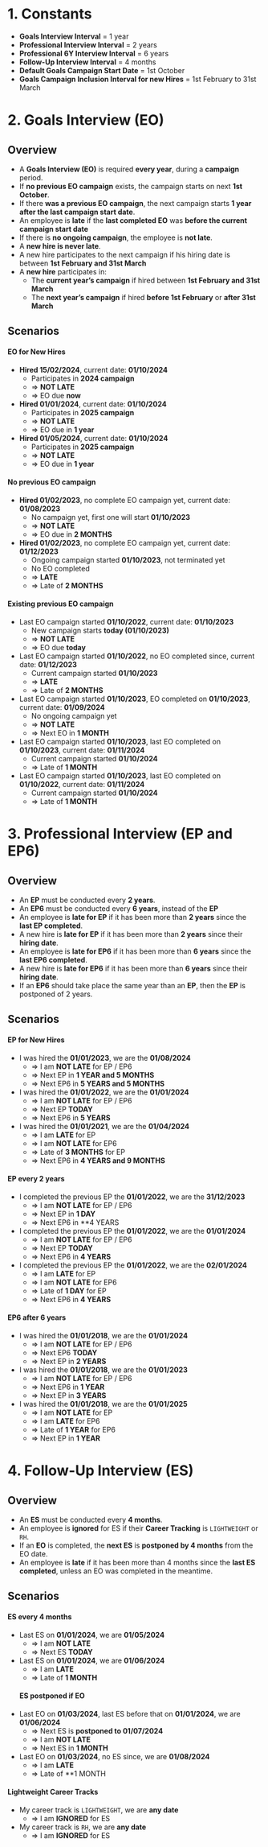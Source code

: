 # 1. Constants
- **Goals Interview Interval** = 1 year
- **Professional Interview Interval** = 2 years
- **Professional 6Y Interview Interval** = 6 years
- **Follow-Up Interview Interval** = 4 months
- **Default Goals Campaign Start Date** = 1st October
- **Goals Campaign Inclusion Interval for new Hires** = 1st February to 31st March

# 2. Goals Interview (EO)
## Overview
- A **Goals Interview (EO)** is required **every year**, during a **campaign** period.
- If **no previous EO campaign** exists, the campaign starts on next **1st October**.
- If there **was a previous EO campaign**, the next campaign starts **1 year after the last campaign start date**.
- An employee is **late** if the **last completed EO** was **before the current campaign start date**
- If there is **no ongoing campaign**, the employee is **not late**.
- A **new hire is never late**.
- A new hire participates to the next campaign if his hiring date is between **1st February and 31st March**
- A **new hire** participates in:
	- The **current year’s campaign** if hired between **1st February and 31st March**
	- The **next year’s campaign** if hired **before 1st February** or **after 31st March**

## Scenarios
#### EO for New Hires
- **Hired 15/02/2024**, current date: **01/10/2024**
    - Participates in **2024 campaign**
    - => **NOT LATE**
    - => EO due **now**
- **Hired 01/01/2024**, current date: **01/10/2024**
    - Participates in **2025 campaign**
    - => **NOT LATE**
    - => EO due in **1 year**
- **Hired 01/05/2024**, current date: **01/10/2024**
    - Participates in **2025 campaign**
    - => **NOT LATE**
    - => EO due in **1 year**
#### No previous EO campaign
- **Hired 01/02/2023**, no complete EO campaign yet, current date: **01/08/2023**
    - No campaign yet, first one will start **01/10/2023**
    - => **NOT LATE**
    - => EO due in **2 MONTHS**
- **Hired 01/02/2023**, no complete EO campaign yet, current date: **01/12/2023**
    - Ongoing campaign started **01/10/2023**, not terminated yet
    - No EO completed
    - => **LATE**
    - => Late of **2 MONTHS**
####  Existing previous EO campaign
- Last EO campaign started **01/10/2022**, current date: **01/10/2023**
    - New campaign starts **today (01/10/2023)**
    - => **NOT LATE**
    - => EO due **today**
- Last EO campaign started **01/10/2022**, no EO completed since, current date: **01/12/2023**
    - Current campaign started **01/10/2023**
    - => **LATE**
    - => Late of **2 MONTHS**
- Last EO campaign started **01/10/2023**, EO completed on **01/10/2023**, current date: **01/09/2024**
    - No ongoing campaign yet
    - => **NOT LATE**
    - => Next EO in **1 MONTH**
- Last EO campaign started **01/10/2023**, last EO completed on **01/10/2023**, current date: **01/11/2024**
    - Current campaign started **01/10/2024**
    - => Late of **1 MONTH**
- Last EO campaign started **01/10/2023**, last EO completed on **01/10/2022**, current date: **01/11/2024**
    - Current campaign started **01/10/2024**
    - => Late of **1 MONTH**
# 3. Professional Interview (EP and EP6)
## Overview
- An **EP** must be conducted every **2 years**.
- An **EP6** must be conducted every **6 years**, instead of the **EP**
- An employee is **late for EP** if it has been more than **2 years** since the **last EP completed**.
- A new hire is **late for EP** if it has been more than **2 years** since their **hiring date**.
- An employee is **late for EP6** if it has been more than **6 years** since the **last EP6 completed**.
- A new hire is **late for EP6** if it has been more than **6 years** since their **hiring date**.
- If an **EP6** should take place the same year than an **EP**, then the **EP** is postponed of 2 years.

## Scenarios
#### EP for New Hires
- I was hired the **01/01/2023**, we are the **01/08/2024**
    - => I am **NOT LATE** for EP / EP6
    - => Next EP in **1 YEAR and 5 MONTHS**
    - => Next EP6 in **5 YEARS and 5 MONTHS**
- I was hired the **01/01/2022**, we are the **01/01/2024**
    - => I am **NOT LATE** for EP / EP6
    - => Next EP **TODAY**
    - => Next EP6 in **5 YEARS**
- I was hired the **01/01/2021**, we are the **01/04/2024**
    - => I am **LATE** for EP
    - => I am **NOT LATE** for EP6
    - => Late of **3 MONTHS** for EP
    - => Next EP6 in **4 YEARS and 9 MONTHS**
#### EP every 2 years
- I completed the previous EP the **01/01/2022**, we are the **31/12/2023**
    - => I am **NOT LATE** for EP / EP6
    - => Next EP in **1 DAY**
    - => Next EP6 in **4 YEARS
- I completed the previous EP the **01/01/2022**, we are the **01/01/2024**
    - => I am **NOT LATE** for EP / EP6
    - => Next EP **TODAY**
    - => Next EP6 in **4 YEARS**
- I completed the previous EP the **01/01/2022**, we are the **02/01/2024**
    - => I am **LATE** for EP
    - => I am **NOT LATE** for EP6
    - => Late of **1 DAY** for EP
    - => Next EP6 in **4 YEARS**
#### EP6 after 6 years
- I was hired the **01/01/2018**, we are the **01/01/2024**
	- => I am **NOT LATE** for EP / EP6
	- => Next EP6 **TODAY**
	- => Next EP in **2 YEARS**
- I was hired the **01/01/2018**, we are the **01/01/2023**
	- => I am **NOT LATE** for EP / EP6
	- => Next EP6 in **1 YEAR**
	- => Next EP in **3 YEARS**
- I was hired the **01/01/2018**, we are the **01/01/2025**
	- => I am **NOT LATE** for EP
	- => I am **LATE** for EP6
	- => Late of **1 YEAR** for EP6
	- => Next EP in **1 YEAR**


# 4. Follow-Up Interview (ES)

## Overview
- An **ES** must be conducted every **4 months**.
- An employee is **ignored** for ES if their **Career Tracking** is `LIGHTWEIGHT` or `RH`.
- If an **EO** is completed, the **next ES** is **postponed by 4 months** from the EO date.
- An employee is **late** if it has been more than 4 months since the **last ES completed**, unless an EO was completed in the meantime.

## Scenarios
#### ES every 4 months
- Last ES on **01/01/2024**, we are **01/05/2024**
    - => I am **NOT LATE**
    - => Next ES **TODAY**
- Last ES on **01/01/2024**, we are **01/06/2024**
    - => I am **LATE**
    - => Late of **1 MONTH**
  #### ES postponed if EO
- Last EO on **01/03/2024**, last ES before that on **01/01/2024**, we are **01/06/2024**
    - => Next ES is **postponed to 01/07/2024**
    - => I am **NOT LATE**
    - => Next ES in **1 MONTH**
- Last EO on **01/03/2024**, no ES since, we are **01/08/2024**
    - => I am **LATE**
    - => Late of **1 MONTH
#### Lightweight Career Tracks
- My career track is `LIGHTWEIGHT`, we are **any date**
    - => I am **IGNORED** for ES
- My career track is `RH`, we are **any date**
    - => I am **IGNORED** for ES